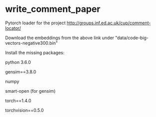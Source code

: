 # write_comment_paper

Pytorch loader for the project http://groups.inf.ed.ac.uk/cup/comment-locator/ 

Download the embeddings from the above link under "data/code-big-vectors-negative300.bin"

Install the missing packages:

python 3.6.0 

gensim==3.8.0

numpy

smart-open (for gensim)

torch==1.4.0

torchvision==0.5.0




